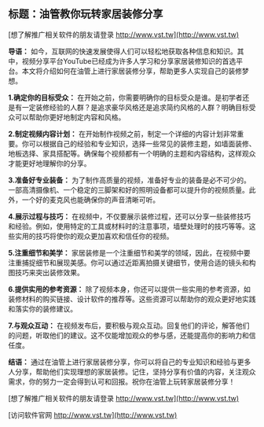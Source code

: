 ## **标题：油管教你玩转家居装修分享**

[想了解推广相关软件的朋友请登录 http://www.vst.tw](http://www.vst.tw)

**导语：**
如今，互联网的快速发展使得人们可以轻松地获取各种信息和知识。其中，视频分享平台YouTube已经成为许多人学习和分享家居装修知识的首选平台。本文将介绍如何在油管上进行家居装修分享，帮助更多人实现自己的装修梦想。

**1.确定你的目标受众：**
在开始之前，你需要明确你的目标受众是谁。是初学者还是有一定装修经验的人群？是追求豪华风格还是追求简约风格的人群？明确目标受众可以帮助你更好地制定内容和风格。

**2.制定视频内容计划：**
在开始制作视频之前，制定一个详细的内容计划非常重要。你可以根据自己的经验和专业知识，选择一些常见的装修主题，如墙面装修、地板选择、家具搭配等。确保每个视频都有一个明确的主题和内容结构，这样观众才能更好地理解你的分享。

**3.准备好专业装备：**
为了制作高质量的视频，准备好专业的装备是必不可少的。一部高清摄像机、一个稳定的三脚架和好的照明设备都可以提升你的视频质量。此外，一个好的麦克风也能确保你的声音清晰可听。

**4.展示过程与技巧：**
在视频中，不仅要展示装修过程，还可以分享一些装修技巧和经验。例如，使用特定的工具或材料时的注意事项，墙壁处理时的技巧等等。这些实用的技巧将使你的观众更加喜欢和信任你的视频。

**5.注重细节和美学：**
家居装修是一个注重细节和美学的领域，因此，在视频中要注重捕捉细节和展现美感。你可以通过近距离拍摄关键细节，使用合适的镜头和构图技巧来突出装修效果。

**6.提供实用的参考资源：**
除了视频本身，你还可以提供一些实用的参考资源，如装修材料的购买链接、设计软件的推荐等。这些资源可以帮助你的观众更好地实践和落实你的装修建议。

**7.与观众互动：**
在视频发布后，要积极与观众互动。回复他们的评论，解答他们的问题，听取他们的建议。这不仅能增加观众的参与感，还能提高你的影响力和信任度。

**结语：**
通过在油管上进行家居装修分享，你可以将自己的专业知识和经验与更多人分享，帮助他们实现理想的家居装修。记住，坚持分享有价值的内容，关注观众需求，你的努力一定会得到认可和回报。祝你在油管上玩转家居装修分享！

[想了解推广相关软件的朋友请登录 http://www.vst.tw](http://www.vst.tw)


[访问软件官网 http://www.vst.tw](http://www.vst.tw)
